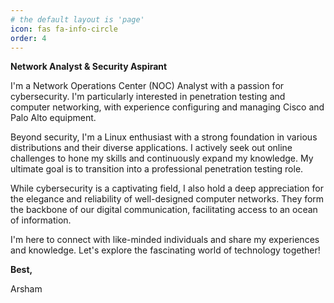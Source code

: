 ```yaml
---
# the default layout is 'page'
icon: fas fa-info-circle
order: 4
---
```


**Network Analyst & Security Aspirant**

I'm a Network Operations Center (NOC) Analyst with a passion for cybersecurity. I'm particularly interested in penetration testing and computer networking, with experience configuring and managing Cisco and Palo Alto equipment. 

Beyond security, I'm a Linux enthusiast with a strong foundation in various distributions and their diverse applications. I actively seek out online challenges to hone my skills and continuously expand my knowledge. My ultimate goal is to transition into a professional penetration testing role.

While cybersecurity is a captivating field, I also hold a deep appreciation for the elegance and reliability of well-designed computer networks. They form the backbone of our digital communication, facilitating access to an ocean of information. 

I'm here to connect with like-minded individuals and share my experiences and knowledge. Let's explore the fascinating world of technology together!

**Best,**

Arsham